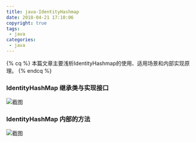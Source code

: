 ```yaml
---
title: java-IdentityHashmap
date: 2018-04-21 17:10:06
copyright: true
tags:
 - java
categories:
 - java
---
```


{% cq %}
本篇文章主要浅析IdentityHashmap的使用、适用场景和内部实现原理。
{% endcq %}

<!-- more -->


### IdentityHashMap 继承类与实现接口

![截图](/image/java-IdentityHashmap/java-IdentityHashmap01.png)


### IdentityHashMap 内部的方法

![截图](/image/java-IdentityHashmap/java-IdentityHashmap02.png)